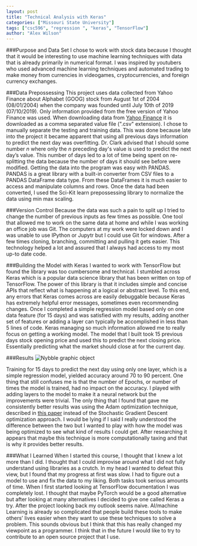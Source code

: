 ```yaml
---
layout: post
title: "Technical Analysis with Keras"
categories: ["Missouri State University"]
tags: ["csc596", "regression ", "keras", "TensorFlow"]
author: "Alex Wilson"
---
```


###Purpose and Data Set
I chose to work with stock data because I thought that it would be interesting to use machine learning
techniques with data that is already primarily in numerical format. I was inspired by youtubers who used
advanced machine learning techniques and automated trading to make money from currencies in videogames,
cryptocurrencies, and foreign currency exchanges. 

###Data Prepossessing
This project uses data collected from Yahoo Finance about Alphabet (GOOG) stock from August 1st of 2004 
(08/01/2004) when the company was founded until July 10th of 2019 (07/10/2019). Only information provided 
from the free version of Yahoo Finance was used. When downloading data from [Yahoo Finance](https://www.yahoo.com/finance) 
it is downloaded as a comma separated value file (".csv" extension). I chose to manually separate the testing and training
data. This was done because late into the project it became apparent that using all previous days information to predict
the next day was overfitting. Dr. Clark advised that I should some number <i>n</i> where only the <i>n</i> preceding day's
value is used to predict the next day’s value. This number of days led to a lot of time being spent on re-splitting the data
because the number of days it should see before were modified. Getting the data into the program was easy with PANDAS.
PANDAS is a great library with a built-in converter from CSV files to a PANDAS DataFrame data type. From these DataFrames
it is much easier to access and manipulate columns and rows. Once the data had been converted, I used the Sci-Kit learn
prepossessing library to normalize the data using min max scaling.

###Version Control
Because the data was such a pain to split up I tried to change the number of previous inputs 
as few times as possible. One tool that allowed me to work on the same data at home and while I was working
an office job was Git. The computers at my work were locked down and I was unable to use IPython or Jupytr
but I could use Git for windows. After a few times cloning, branching, committing and pulling it gets easier. This 
technology helped a lot and assured that I always had access to my most up-to date code.

###Building the Model with Keras
I wanted to work with TensorFlow but found the library was too cumbersome and technical. I stumbled across Keras which
is a popular data science library that has been written on top of TensorFlow. The power of this library is that it includes
simple and concise APIs that reflect what is happening at a logical or abstract level. To this end, any errors that Keras
comes across are easily debuggable because Keras has extremely helpful error messages, sometimes even recommending changes.
Once I completed a simple regression model based only on one data feature (for 15 days) and was satisfied with my results,
adding another set of features or adding a layer can typically be accomplished in less than 5 lines of code. Keras managing
so much information allowed me to really focus on getting a working model. The model that I built took 15 previous days 
stock opening price and used this to predict the next closing price. Essentially predicting what the market should close
at for the current day. 


###Results
![Nybble graphic object](/assets/2019-08-08-report-technical-analysis/StockGraph.png)

Training for 15 days to predict the next day using only one layer, which is a simple regression model, yielded accuracy
around 70 to 90 percent. One thing that still confuses me is that the number of Epochs, or number of times the model is 
trained, had no impact on the accuracy. I played with adding layers to the model to make it a neural network but the
improvements were trivial. The only thing that I found that gave me consistently better results was using the Adam
optimization technique, described in [this paper](https://arxiv.org/abs/1412.6980v8) instead of the Stochastic Gradient 
Descent optimization approach. I would be lying if I said I really understood the difference between the two but I
wanted to play with how the model was being optimized to see what kind of results I could get. After researching it appears
that maybe this technique is more computationally taxing and that is why it provides better results.


###What I Learned
When I started this course, I thought that I knew a lot more than I did. I thought that I could improvise around what I did
not fully understand using libraries as a crutch. In my head I wanted to defeat this view, but I found that my progress at
first was slow. I had to figure out a model to use and fix the data to my liking. Both tasks took serious amounts
of time. When I first started looking at TensorFlow documentation I was completely lost. I thought that maybe PyTorch
would be a good alternative but after looking at many alternatives I decided to give one called Keras a try. After the
project looking back my outlook seems naive. AI/machine Learning is already so complicated that people build these tools
to make others’ lives easier when they want to use these techniques to solve a problem. This sounds obvious but I think 
that this has really changed my viewpoint as a programmer. I think that in the future I would like to try to contribute 
to an open source project that I use.
